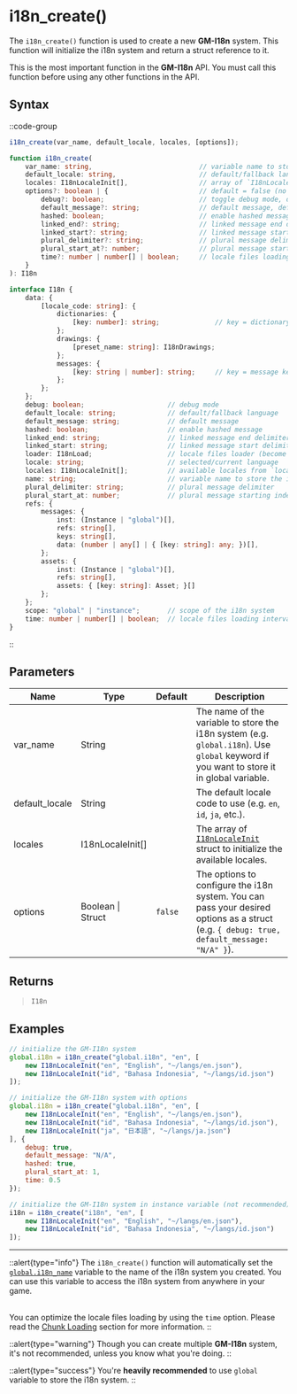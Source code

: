 # i18n_create()

The `i18n_create()` function is used to create a new **GM-I18n** system. This function will initialize the i18n system and return a struct reference to it.

This is the most important function in the **GM-I18n** API. You must call this function before using any other functions in the API.


## Syntax

::code-group
```js [Usage]
i18n_create(var_name, default_locale, locales, [options]);
```

```ts [Signature]
function i18n_create(
    var_name: string,                           // variable name to store the i18n system
    default_locale: string,                     // default/fallback language code
    locales: I18nLocaleInit[],                  // array of `I18nLocaleInit` struct to initialize the available locales
    options?: boolean | {                       // default = false (no options)
        debug?: boolean;                        // toggle debug mode, default = false
        default_message?: string;               // default message, default = ""
        hashed: boolean;                        // enable hashed message, default = true
        linked_end?: string;                    // linked message end delimiter, default = "]"
        linked_start?: string;                  // linked message start delimiter, default = "["
        plural_delimiter?: string;              // plural message delimiter, default = "|"
        plural_start_at?: number;               // plural message starting index, default = 0
        time?: number | number[] | boolean;     // locale files loading interval, default = false (load all files at once)
    }
): I18n
```

```ts [Interface]
interface I18n {
    data: {
        [locale_code: string]: {
            dictionaries: {
                [key: number]: string;              // key = dictionary key (hashed automatically)
            };
            drawings: {
                [preset_name: string]: I18nDrawings;
            };
            messages: {
                [key: string | number]: string;     // key = message key
            };
        };
    };
    debug: boolean;                     // debug mode
    default_locale: string;             // default/fallback language
    default_message: string;            // default message
    hashed: boolean;                    // enable hashed message
    linked_end: string;                 // linked message end delimiter
    linked_start: string;               // linked message start delimiter
    loader: I18nLoad;					// locale files loader (become undefined after all files are loaded)
	locale: string;						// selected/current language
	locales: I18nLocaleInit[];			// available locales from `locales` parameter
	name: string;                       // variable name to store the i18n system
    plural_delimiter: string;           // plural message delimiter
    plural_start_at: number;            // plural message starting index
    refs: {
        messages: {
            inst: (Instance | "global")[],
            refs: string[],
            keys: string[],
            data: (number | any[] | { [key: string]: any; })[],
        };
        assets: {
            inst: (Instance | "global")[],
            refs: string[],
            assets: { [key: string]: Asset; }[]
        };
    };
    scope: "global" | "instance";       // scope of the i18n system
    time: number | number[] | boolean;  // locale files loading interval
}
```
::

## Parameters

| Name           | Type              | Default      | Description |
|----------------|-------------------|--------------|-------------|
| var_name       | String            |              | The name of the variable to store the i18n system (e.g. `global.i18n`). Use `global` keyword if you want to store it in global variable. |
| default_locale | String            |              | The default locale code to use (e.g. `en`, `id`, `ja`, etc.). |
| locales        | I18nLocaleInit\[] |              | The array of [`I18nLocaleInit`](/v1/api-reference/constructors#i18nlocaleinit) struct to initialize the available locales. |
| options        | Boolean \| Struct | `false`      | The options to configure the i18n system. You can pass your desired options as a struct (e.g. `{ debug: true, default_message: "N/A" }`). |

## Returns

> `I18n`

## Examples

```js [Create Event]
// initialize the GM-I18n system
global.i18n = i18n_create("global.i18n", "en", [
    new I18nLocaleInit("en", "English", "~/langs/en.json"),
    new I18nLocaleInit("id", "Bahasa Indonesia", "~/langs/id.json")
]);

// initialize the GM-I18n system with options
global.i18n = i18n_create("global.i18n", "en", [
    new I18nLocaleInit("en", "English", "~/langs/en.json"),
    new I18nLocaleInit("id", "Bahasa Indonesia", "~/langs/id.json"),
    new I18nLocaleInit("ja", "日本語", "~/langs/ja.json")
], {
    debug: true,
    default_message: "N/A",
    hashed: true,
    plural_start_at: 1,
    time: 0.5
});

// initialize the GM-I18n system in instance variable (not recommended)
i18n = i18n_create("i18n", "en", [
    new I18nLocaleInit("en", "English", "~/langs/en.json"),
    new I18nLocaleInit("id", "Bahasa Indonesia", "~/langs/id.json")
]);
```

---

::alert{type="info"}
The `i18n_create()` function will automatically set the [`global.i18n_name`](/v1/api-reference/global-variables#i18n_name) variable to the name of the i18n system you created. You can use this variable to access the i18n system from anywhere in your game. <br> <br>

You can optimize the locale files loading by using the `time` option. Please read the [Chunk Loading](/v1/advanced/optimizations#chunk-loading) section for more information.
::

::alert{type="warning"}
Though you can create multiple **GM-I18n** system, it's not recommended, unless you know what you're doing.
::

::alert{type="success"}
You're **heavily recommended** to use `global` variable to store the i18n system.
::
